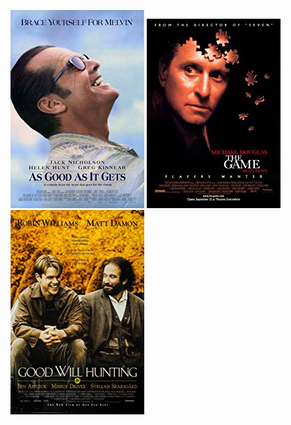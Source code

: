  [![As Good as It Gets](../images/As_Good_as_It_Gets_1997.jpg)](http://www.imdb.com/title/tt0119822) [![The Game](../images/The_Game_1997.jpg)](http://www.imdb.com/title/tt0119174) [![Good Will Hunting](../images/Good_Will_Hunting_1997.jpg)](http://www.imdb.com/title/tt0119217)